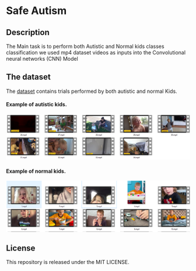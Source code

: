 # Safe Autism

## Description
The Main task is to perform both Autistic and Normal kids classes classification we used mp4 dataset videos as inputs into  the  Convolutional neural networks (CNN) Model

## The dataset
The [dataset]([https://pavis.iit.it/index.php/datasets/autism-spectrum-disorder-detection-dataset](https://drive.google.com/drive/folders/1N-bNh1waxe3KTS5tPWTKNeDPlOXQ48FU?fbclid=IwAR1y9WJhDdMRE7ww1fHCluh2BvqD4DVpdH1NnhKpuT2JjgKDDKtEAna12wQ)) contains trials performed by both autistic  and normal Kids.

#### Example of autistic kids.
![alt text](aut.PNG)

#### Example of normal kids.
![alt text](nrml.PNG)



## License
This repository is released under the MIT LICENSE.
